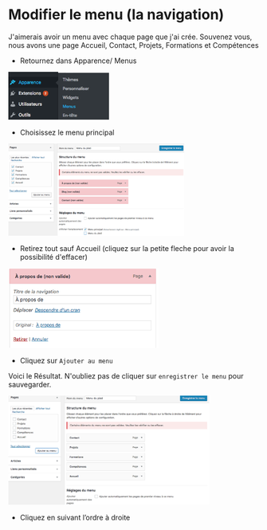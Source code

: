 # Modifier le menu (la navigation)

J'aimerais avoir un menu avec chaque page que j'ai crée. Souvenez vous, nous avons une page Accueil, Contact, Projets, Formations et Compétences

- Retournez dans Apparence/ Menus

<img src="images/article8.png" width="40%" height="40%" />

- Choisissez le menu principal

<img src="images/menu2.png" width="70%" height="70%" />

- Retirez tout sauf Accueil (cliquez sur la petite fleche pour avoir la possibilité d'effacer)

<img src="images/menu3.png" width="60%" height="60%" />

- Cliquez sur `Ajouter au menu`
 
 Voici le Résultat. N'oubliez pas de cliquer sur `enregistrer le menu` pour sauvegarder.

<img src="images/menu4.png" width="80%" height="80%" />

- Cliquez en suivant l’ordre à droite
